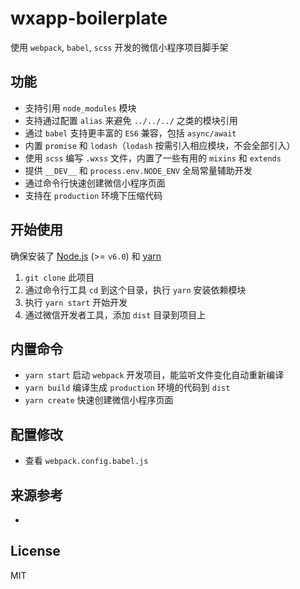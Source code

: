 # wxapp-boilerplate
使用 `webpack`, `babel`, `scss` 开发的微信小程序项目脚手架


## 功能

- 支持引用 `node_modules` 模块
- 支持通过配置 `alias` 来避免 `../../../` 之类的模块引用
- 通过 `babel` 支持更丰富的 `ES6` 兼容，包括 `async/await`
- 内置 `promise` 和 `lodash`（`lodash` 按需引入相应模块，不会全部引入）
- 使用 `scss` 编写 `.wxss` 文件，内置了一些有用的 `mixins` 和 `extends`
- 提供 `__DEV__` 和 `process.env.NODE_ENV` 全局常量辅助开发
- 通过命令行快速创建微信小程序页面
- 支持在 `production` 环境下压缩代码


## 开始使用

确保安装了 [Node.js](https://nodejs.org/) (>= `v6.0`) 和 [yarn](https://yarnpkg.com)

1. `git clone` 此项目
2. 通过命令行工具 `cd` 到这个目录，执行 `yarn` 安装依赖模块
3. 执行 `yarn start` 开始开发
4. 通过微信开发者工具，添加 `dist` 目录到项目上


## 内置命令

- `yarn start` 启动 `webpack` 开发项目，能监听文件变化自动重新编译
- `yarn build` 编译生成 `production` 环境的代码到 `dist` 
- `yarn create` 快速创建微信小程序页面

## 配置修改

- 查看 `webpack.config.babel.js`

## 来源参考

-  [](https://github.com/cantonjs/wxapp-boilerplate)

## License

MIT

